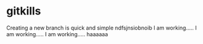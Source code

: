 # gitkills
Creating a new branch is quick and simple
ndfsjnsiobnoib
I am working.....
I am working.....
I am working.....
haaaaaa